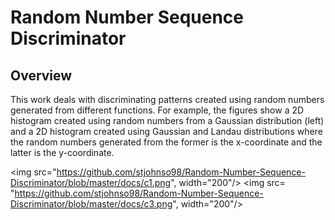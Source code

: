 # Random Number Sequence Discriminator

## Overview
This work deals with discriminating patterns created using random numbers generated from different functions. For example, the figures show a 2D histogram created using random numbers from a Gaussian distribution (left) and a 2D histogram created using Gaussian and Landau distributions where the random numbers generated from the former is the x-coordinate and the latter is the y-coordinate.

<img src="https://github.com/stjohnso98/Random-Number-Sequence-Discriminator/blob/master/docs/c1.png", width="200"/> <img src= "https://github.com/stjohnso98/Random-Number-Sequence-Discriminator/blob/master/docs/c3.png", width="200"/>
